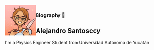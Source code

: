 <img src="https://github.com/Santocoyo/santocoyo/blob/master/images/AlexKawaii.jpeg" width="20%" align="left">

### Biography 👋 

## Alejandro Santoscoy

I'm a Physics Engineer Student from Universidad Autónoma de Yucatán



<!--
**Santocoyo/santocoyo** is a ✨ _special_ ✨ repository because its `README.md` (this file) appears on your GitHub profile.

Here are some ideas to get you started:

- 🔭 I’m currently working on ...
- 🌱 I’m currently learning ...
- 👯 I’m looking to collaborate on ...
- 🤔 I’m looking for help with ...
- 💬 Ask me about ...
- 📫 How to reach me: ...
- 😄 Pronouns: ...
- ⚡ Fun fact: ...
-->
